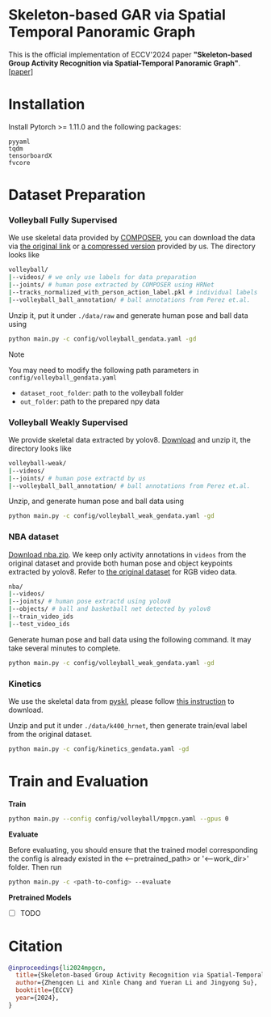 # Skeleton-based GAR via Spatial Temporal Panoramic Graph
This is the official implementation of ECCV'2024 paper **"Skeleton-based Group Activity Recognition via Spatial-Temporal Panoramic Graph"**. [[paper]](https://arxiv.org/abs/2407.19497)

# Installation

Install Pytorch >= 1.11.0 and the following packages:
```
pyyaml
tqdm
tensorboardX
fvcore
```

# Dataset Preparation
### Volleyball Fully Supervised

We use skeletal data provided by [COMPOSER](https://github.com/hongluzhou/composer), you can download the data via [the original link](https://drive.google.com/file/d/1iey8R5ZgDLGMqWdJ9vJBb3VH6dT5joMY/view) or [a compressed version](https://drive.google.com/file/d/19lehnM5SRpE2bc4R28Z5fpN4_vHBaU3Z/view) provided by us. The directory looks like
```bash
volleyball/
|--videos/ # we only use labels for data preparation
|--joints/ # human pose extracted by COMPOSER using HRNet
|--tracks_normalized_with_person_action_label.pkl # individual labels
|--volleyball_ball_annotation/ # ball annotations from Perez et.al.
```
Unzip it, put it under `./data/raw` and generate human pose and ball data using
```bash
python main.py -c config/volleyball_gendata.yaml -gd
```
> [!NOTE]
> You may need to modify the following path parameters in `config/volleyball_gendata.yaml`
> - `dataset_root_folder`: path to the volleyball folder
> - `out_folder`: path to the prepared npy data

### Volleyball Weakly Supervised
We provide skeletal data extracted by yolov8. [Download](https://drive.google.com/file/d/1fIfQWNZzDBiLqoMJVW4qxJOQNZ97NSjs/view) and unzip it, the directory looks like
```bash
volleyball-weak/
|--videos/ 
|--joints/ # human pose extractd by us
|--volleyball_ball_annotation/ # ball annotations from Perez et.al.
```
Unzip, and generate human pose and ball data using

```bash
python main.py -c config/volleyball_weak_gendata.yaml -gd
```

### NBA dataset
[Download nba.zip](https://drive.google.com/file/d/1ipd9moRwA7QqNmAtxjmdarq9ahcmma6T/view). We keep only activity annotations in `videos` from the original dataset and provide both human pose and object keypoints extracted by yolov8. Refer to [the original dataset](https://ruiyan1995.github.io/SAM.html) for RGB video data.
```bash
nba/
|--videos/
|--joints/ # human pose extractd using yolov8
|--objects/ # ball and basketball net detected by yolov8
|--train_video_ids
|--test_video_ids
```
Generate human pose and ball data using the following command. It may take several minutes to complete.
```bash
python main.py -c config/volleyball_weak_gendata.yaml -gd
```

### Kinetics

We use the skeletal data from [pyskl](https://github.com/kennymckormick/pyskl), please follow [this instruction](https://github.com/kennymckormick/pyskl/blob/main/tools/data/README.md#download-the-pre-processed-skeletons) to download. 

Unzip and put it under `./data/k400_hrnet`, then generate train/eval label from the original dataset.
```bash
python main.py -c config/kinetics_gendata.yaml -gd
```

# Train and Evaluation
**Train**
```bash
python main.py --config config/volleyball/mpgcn.yaml --gpus 0
```
**Evaluate**

Before evaluating, you should ensure that the trained model corresponding the config is already existed in the <--pretrained_path> or '<--work_dir>' folder. Then run

```bash
python main.py -c <path-to-config> --evaluate
```

**Pretrained Models**
- [ ] TODO

# Citation
```bibtex
@inproceedings{li2024mpgcn,
  title={Skeleton-based Group Activity Recognition via Spatial-Temporal Panoramic Graph}, 
  author={Zhengcen Li and Xinle Chang and Yueran Li and Jingyong Su},
  booktitle={ECCV}
  year={2024},
}
```
